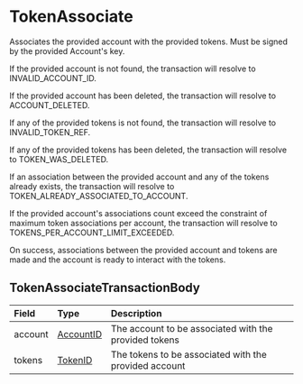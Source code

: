# TokenAssociate

Associates the provided account with the provided tokens. Must be signed by the provided Account's key.

If the provided account is not found, the transaction will resolve to INVALID\_ACCOUNT\_ID.

If the provided account has been deleted, the transaction will resolve to ACCOUNT\_DELETED.

If any of the provided tokens is not found, the transaction will resolve to INVALID\_TOKEN\_REF.

If any of the provided tokens has been deleted, the transaction will resolve to TOKEN\_WAS\_DELETED.

If an association between the provided account and any of the tokens already exists, the transaction will resolve to TOKEN\_ALREADY\_ASSOCIATED\_TO\_ACCOUNT.

If the provided account's associations count exceed the constraint of maximum token associations per account, the transaction will resolve to TOKENS\_PER\_ACCOUNT\_LIMIT\_EXCEEDED.

On success, associations between the provided account and tokens are made and the account is ready to interact with the tokens.

## TokenAssociateTransactionBody

| Field | Type | Description |
| :--- | :--- | :--- |
| account | [AccountID](../basic-types/accountid.md) | The account to be associated with the provided tokens |
| tokens | [TokenID](../basic-types/tokenid.md) | The tokens to be associated with the provided account |



